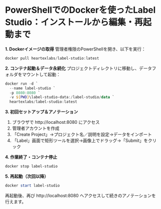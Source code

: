 # PowerShellでのDockerを使ったLabel Studio：インストールから編集・再起動まで

**1. Dockerイメージの取得**
管理者権限のPowerShellを開き、以下を実行：

```powershell
docker pull heartexlabs/label-studio:latest
```

**2. コンテナ起動＆データ永続化**
プロジェクトディレクトリに移動し、データフォルダをマウントして起動：

```powershell
docker run -d `
  --name label-studio `
  -p 8080:8080 `
  -v ${PWD}\label-studio-data:/label-studio/data `
  heartexlabs/label-studio:latest
```

**3. 初回セットアップ＆アノテーション**

1. ブラウザで http://localhost:8080 にアクセス
2. 管理者アカウントを作成
3. 「Create Project」→プロジェクト名／説明を設定→データをインポート
4. 「Label」画面で矩形ツールを選択→画像上でドラッグ→「Submit」をクリック

**4. 作業終了・コンテナ停止**

```powershell
docker stop label-studio
```

**5. 再起動（次回以降）**

```powershell
docker start label-studio
```

再起動後、再び http://localhost:8080 へアクセスして続きのアノテーションを行えます。

